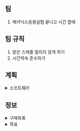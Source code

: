 ## 팀
1. 메카닉스응용실험 끝나고 시간 할애
## 팀 규칙
1. 맡은 스케줄 밀리지 않게 하기 
2. 시간약속 준수하기
## 계획
<details>
  <summary>소프트웨어</summary>
 </br>
　4.1  ~ 4.7  - 데이터 다루기, 회귀알고리즘과 모델 규제(혼자 공부하는 머신러닝 + 딥러닝) </br>
　4.8  ~ 4.14 - 다양한 분류 알고림즘 </br>
　5.6  ~ 5.12 - 트리 알고리즘, 비지도학습 </br>
　5.13 ~ 5.19 - (혼자 공부하는 머신러닝 + 딥러닝) </br>
　5.20 ~ 5.26 - </br>
　5.27 ~ 6.2  - </br>
　6.3  ~ 6.9  - </br>
　6.10 ~ 6.16 - </br>

</details>

## 정보

<details>
  <summary>구매목록</summary>
  1. jetson orin nano developer-kit </br>
  2. 카메라 </br>
</details>

<details>
  <summary>목표</summary>
  1. 머신러닝 기초 떼기 </br>
  2. 딥러닝 이론및 실습(CNN위주) </br>
</details>
